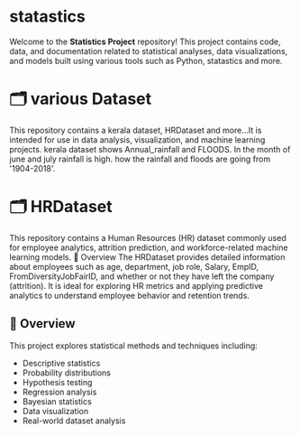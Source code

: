 # statastics
Welcome to the **Statistics Project** repository! This project contains code, data, and documentation related to statistical analyses, data visualizations, and models built using various tools such as Python, statastics and more.
# 🗂️ various Dataset

This repository contains a kerala dataset, HRDataset and more...It is intended for use in data analysis, visualization, and machine learning projects.
kerala dataset shows Annual_rainfall and FLOODS.
In the month of june and july rainfall is high.
how the rainfall and floods are going from '1904-2018'.
# 🗂️ HRDataset

This repository contains a Human Resources (HR) dataset commonly used for employee analytics, attrition prediction, and workforce-related machine learning models.
📌 Overview
The HRDataset provides detailed information about employees such as age, department, job role, Salary, EmpID, FromDiversityJobFairID, and whether or not they have left the company (attrition). It is ideal for exploring HR metrics and applying predictive analytics to understand employee behavior and retention trends.
## 🧠 Overview

This project explores statistical methods and techniques including:

- Descriptive statistics
- Probability distributions
- Hypothesis testing
- Regression analysis
- Bayesian statistics
- Data visualization
- Real-world dataset analysis
